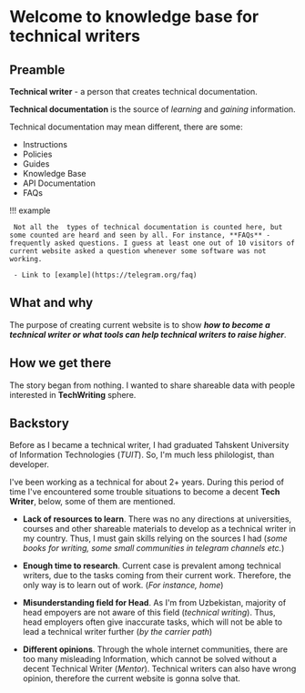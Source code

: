 # Welcome to knowledge base for technical writers

## Preamble

**Technical writer** - a person that creates technical documentation. 

**Technical documentation** is the source of *learning* and *gaining* information.

Technical documentation may mean different, there are some:

  - Instructions
  - Policies
  - Guides
  - Knowledge Base
  - API Documentation
  - FAQs
  
!!! example

     Not all the  types of technical documentation is counted here, but some counted are heard and seen by all. For instance, **FAQs** - frequently asked questions. I guess at least one out of 10 visitors of current website asked a question whenever some software was not working.

     - Link to [example](https://telegram.org/faq)


## What and why

The purpose of creating current website is to show 
***how to become a technical writer or what tools can help technical writers to raise higher***. 



     
## How we get there

The story began from nothing. I wanted to share shareable data with people interested in **TechWriting** sphere.

## Backstory

Before as I became a technical writer, I had graduated Tahskent University of Information Technologies (*TUIT*). So, I'm much less philologist, than developer.

I've been working as a technical for about 2+ years. During this period of time I've encountered some trouble situations to become a decent **Tech Writer**, below, some of them are mentioned.

* **Lack of resources to learn**. There was no any directions at universities, courses and other shareable materials to develop as a technical writer in my country. Thus, I must gain skills relying on the sources I had (*some books for writing, some small communities in telegram channels etc.*)
* **Enough time to research**. Current case is prevalent among technical writers, due to the tasks coming from their current work. Therefore, the only way is to learn out of work. (_For instance, home_)

* **Misunderstanding field for Head**. As I'm from Uzbekistan, majority of head empoyers are not aware of this field (_technical writing_). Thus, head employers often give inaccurate tasks, which will not be able to lead a technical writer further (*by the carrier path*)

* **Different opinions**. Through the whole internet communities, there are too many misleading Information, which cannot be solved without a decent Technical Writer (_Mentor_). Technical writers can also have wrong opinion, therefore the current website is gonna solve that. 



